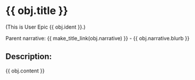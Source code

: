 # {{ obj.title }}
(This is User Epic {{ obj.ident }}.)

Parent narrative: {{ make_title_link(obj.narrative) }} - {{ obj.narrative.blurb }}

## Description:

{{ obj.content }}

